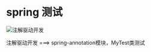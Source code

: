 # spring  测试
![注解驱动开发](https://img-blog.csdnimg.cn/20201028094850197.png?x-oss-process=image/watermark,type_ZmFuZ3poZW5naGVpdGk,shadow_10,text_aHR0cHM6Ly9ibG9nLmNzZG4ubmV0L2JlbG9uZ2h1YW5nMTU3NDA1,size_16,color_FFFFFF,t_70#pic_center)

注解驱动开发 ===>  spring-annotation模块，MyTest类测试
